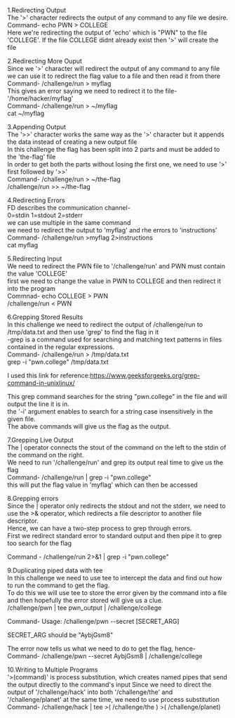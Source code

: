 1.Redirecting Output<br/>
The '>' character redirects the output of any command to any file we desire.<br/>
Command- echo PWN > COLLEGE<br/>
Here we're redirecting the output of 'echo' which is "PWN" to the file 'COLLEGE'. If the file COLLEGE didnt already exist then '>' will create the file<br/>


2.Redirecting More Ouput<br/>
Since we '>' character will redirect the output of any command to any file we can use it to redirect the flag value to a file and then read it from there<br/>
Command- /challenge/run > myflag<br/>
This gives an error saying we need to redirect it to the file- '/home/hacker/myflag'<br/>
Command- /challenge/run > ~/myflag<br/>
         cat ~/myflag<br/>


3.Appending Output<br/>
The '>>' character works the same way as the '>' character but it appends the data instead of creating a new output file<br/>
In this challenge the flag has been split into 2 parts and must be added to the 'the-flag' file<br/>
In order to get both the parts without losing the first one, we need to use '>' first followed by '>>'<br/>
Command- /challenge/run > ~/the-flag<br/>
         /challenge/run >> ~/the-flag<br/>


4.Redirecting Errors<br/>
FD describes the communication channel-<br/>
0=stdin 1=stdout 2=stderr<br/>
we can use multiple in the same command<br/>
we need to redirect the output to 'myflag' and rhe errors to 'instructions'<br/>
Command- /challenge/run >myflag 2>instructions<br/>
         cat myflag<br/>


5.Redirecting Input<br/>
We need to redirect the PWN file to '/challenge/run' and PWN must contain the value 'COLLEGE'<br/>
first we need to change the value in PWN to COLLEGE and then redirect it into the program<br/>
Commnad- echo COLLEGE > PWN<br/>
        /challenge/run < PWN<br/>


6.Grepping Stored Results<br/>
In this challenge we need to redirect the output of /challenge/run to /tmp/data.txt and then use 'grep' to find the flag in it<br/>
-grep is a command used for searching and matching text patterns in files contained in the regular expressions.<br/>
Command- /challenge/run > /tmp/data.txt<br/>
         grep -i "pwn.college" /tmp/data.txt<br/>

  I used this link for reference:https://www.geeksforgeeks.org/grep-command-in-unixlinux/<br/>

This grep command searches for the string "pwn.college" in the file and will output the line it is in.<br/>
the '-i' argument enables to search for a string case insensitively in the given file.<br/>
The above commands will give us the flag as the output.<br/>


7.Grepping Live Output<br/>
The | operator connects the stout of the command on the left to the stdin of the command on the right.<br/>
We need to run '/challenge/run' and grep its output real time to give us the flag<br/>
Command- /challenge/run | grep -i "pwn.college"<br/>
this will put the flag value in 'myflag' which can then be accessed<br/>


8.Grepping errors<br/>
Since the | operator only redirects the stdout and not the stderr, we need to use the >& operator, which redirects a file descriptor to another file descriptor.<br/>
Hence, we can have a two-step process to grep through errors.<br/>
First we redirect standard error to standard output and then pipe it to grep too search for the flag<br/>

Command - /challenge/run 2>&1 | grep -i "pwn.college"<br/>


9.Duplicating piped data with tee<br/>
In this challenge we need to use tee to intercept the data and find out how to run the command to get the flag.<br/>
To do this we will use tee to store the error given by the command into a file and then hopefully the error stored will give us a clue.<br/>
/challenge/pwn | tee pwn_output | /challenge/college<br/>

Command- Usage: /challenge/pwn --secret [SECRET_ARG]<br/>

SECRET_ARG should be "AybjGsm8"<br/>

The error now tells us what we need to do to get the flag, hence-<br/>
Command-   /challenge/pwn --secret AybjGsm8 | /challenge/college<br/>


10.Writing to Multiple Programs<br/>
'>(command)' is process substitution, which creates named pipes that send the output directly to the command's input Since we need to direct the output of '/challenge/hack' into both '/challenge/the' and '/challenge/planet' at the same time, we need to use process substitution<br/>
Command-   /challenge/hack | tee >( /challenge/the ) >( /challenge/planet)<br/>
